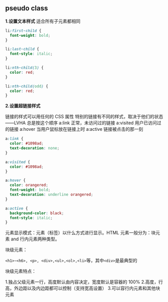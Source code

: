 ## pseudo class

**1.设置文本样式**
适合所有子元素都相同

```css
li:first-child {
  font-weight: bold;
}

li:last-child {
  font-style: italic;
}

li:nth-child(3) {
  color: red;
}

li:nth-child(odd) {
  color: red;
}
```

**2.设置超链接样式**

链接的样式可以用任何的 CSS 属性
特别的链接有不同的样式，取决于他们的状态——LVHA 总是按这个顺序
a:link 正常，未访问过的链接
a:visited 用户已访问过的链接
a:hover 当用户鼠标放在链接上时
a:active 链接被点击的那一刻

```css
a:link {
  color: #1098ad;
  text-decoration: none;
}

a:visited {
  color: #1098ad;
}

a:hover {
  color: orangered;
  font-weight: bold;
  text-decoration: underline orangered;
}

a:active {
  background-color: black;
  font-style: italic;
}
```

元素显示模式：元素（标签）以什么方式进行显示。HTML 元素一般分为：块元素 and 行内元素两种类型。

块级元素：

`<h1>~<h6>, <p>, <div>,<ul>,<ol>,<li>`等，其中`<div>`是最典型的

块级元素特点：

1.独占父级元素一行，高度默认由内容决定，宽度默认是容器的 100% 2.高度，行高，外边距以及内边距都可以控制（支持宽高设置） 3.可以容行内元素和其他块元素
